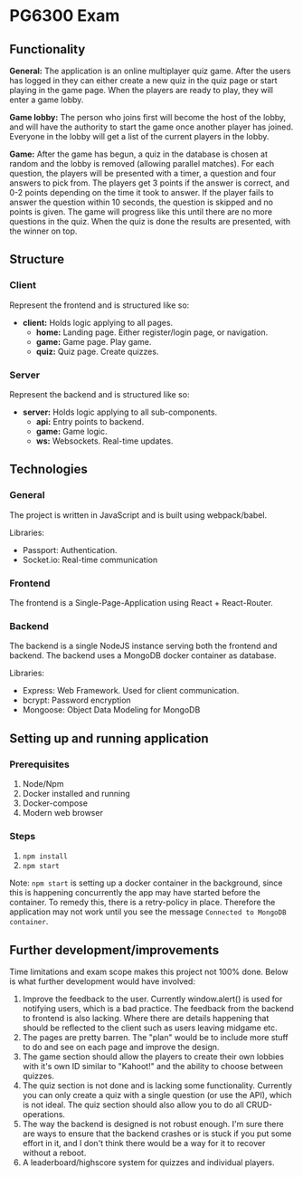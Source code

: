 # PG6300 Exam

## Functionality

**General:**
The application is an online multiplayer quiz game. After the users has logged in they can either create a new quiz in the quiz page or start playing in the game page. When the players are ready to play, they will enter a game lobby.

**Game lobby:**
The person who joins first will become the host of the lobby, and will have the authority to start the game once another player has joined. Everyone in the lobby will get a list of the current players in the lobby.

**Game:**
After the game has begun, a quiz in the database is chosen at random and the lobby is removed (allowing parallel matches). For each question, the players will be presented with a timer, a question and four answers to pick from. The players get 3 points if the answer is correct, and 0-2 points depending on the time it took to answer. If the player fails to answer the question within 10 seconds, the question is skipped and no points is given. The game will progress like this until there are no more questions in the quiz. When the quiz is done the results are presented, with the winner on top.

## Structure

### Client

Represent the frontend and is structured like so:

- **client:** Holds logic applying to all pages.
  - **home:** Landing page. Either register/login page, or navigation.
  - **game:** Game page. Play game.
  - **quiz:** Quiz page. Create quizzes.

### Server

Represent the backend and is structured like so:

- **server:** Holds logic applying to all sub-components.
  - **api:** Entry points to backend.
  - **game:** Game logic.
  - **ws:** Websockets. Real-time updates.

## Technologies

### General

The project is written in JavaScript and is built using webpack/babel.

Libraries:

- Passport: Authentication.
- Socket.io: Real-time communication

### Frontend

The frontend is a Single-Page-Application using React + React-Router.

### Backend

The backend is a single NodeJS instance serving both the frontend and backend. The backend uses a MongoDB docker container as database.

Libraries:

- Express: Web Framework. Used for client communication.
- bcrypt: Password encryption
- Mongoose: Object Data Modeling for MongoDB

## Setting up and running application

### Prerequisites

1. Node/Npm
2. Docker installed and running
3. Docker-compose
4. Modern web browser

### Steps

1. `npm install`
2. `npm start`

Note: `npm start` is setting up a docker container in the background, since this is happening concurrently the app may have started before the container. To remedy this, there is a retry-policy in place. Therefore the application may not work until you see the message `Connected to MongoDB container`.

## Further development/improvements

Time limitations and exam scope makes this project not 100% done. Below is what further development would have involved:

1. Improve the feedback to the user. Currently window.alert() is used for notifying users, which is a bad practice. The feedback from the backend to frontend is also lacking. Where there are details happening that should be reflected to the client such as users leaving midgame etc.
2. The pages are pretty barren. The "plan" would be to include more stuff to do and see on each page and improve the design.
3. The game section should allow the players to create their own lobbies with it's own ID similar to "Kahoot!" and the ability to choose between quizzes.
4. The quiz section is not done and is lacking some functionality. Currently you can only create a quiz with a single question (or use the API), which is not ideal. The quiz section should also allow you to do all CRUD-operations.
5. The way the backend is designed is not robust enough. I'm sure there are ways to ensure that the backend crashes or is stuck if you put some effort in it, and I don't think there would be a way for it to recover without a reboot.
6. A leaderboard/highscore system for quizzes and individual players.
